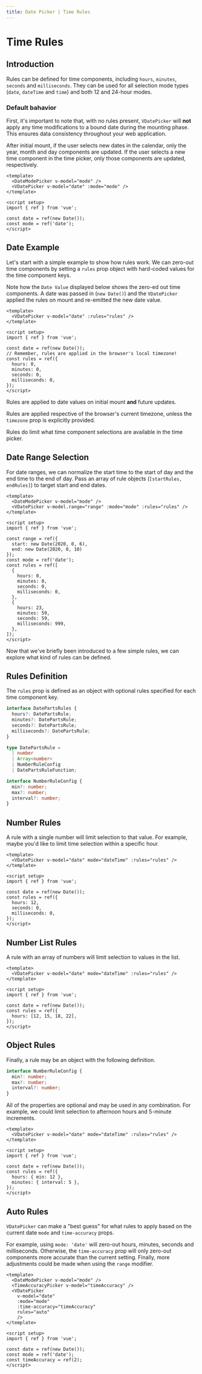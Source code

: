 ```yaml
---
title: Date Picker | Time Rules
---
```


# Time Rules

## Introduction

Rules can be defined for time components, including `hours`, `minutes`, `seconds` and `milliseconds`. They can be used for all selection mode types (`date`, `dateTime` and `time`) and both 12 and 24-hour modes.

### Default bahavior

First, it's important to note that, with no rules present, `VDatePicker` will **not** apply any time modifications to a bound date during the mounting phase. This ensures data consistency throughout your web application.

After initial mount, if the user selects new dates in the calendar, only the year, month and day components are updated. If the user selects a new time component in the time picker, only those components are updated, respectively.

<Example centered>
  <DateRulesIntroDefault />
</Example>

```vue
<template>
  <DateModePicker v-model="mode" />
  <VDatePicker v-model="date" :mode="mode" />
</template>

<script setup>
import { ref } from 'vue';

const date = ref(new Date());
const mode = ref('date');
</script>
```

## Date Example

Let's start with a simple example to show how rules work. We can zero-out time components by setting a `rules` prop object with hard-coded values for the time component keys.

Note how the `Date Value` displayed below shows the zero-ed out time components. A date was passed in (`new Date()`) and the `VDatePicker` applied the rules on mount and re-emitted the new date value.

<Example centered>
  <DateRulesIntroDate />
</Example>

```vue
<template>
  <VDatePicker v-model="date" :rules="rules" />
</template>

<script setup>
import { ref } from 'vue';

const date = ref(new Date());
// Remember, rules are applied in the browser's local timezone!
const rules = ref({
  hours: 0,
  minutes: 0,
  seconds: 0,
  milliseconds: 0,
});
</script>

```

<BaseAlert title="When are rules applied?">

Rules are applied to date values on initial mount **and** future updates.
</BaseAlert>

<BaseAlert title="Do timezones affect how rules are applied?">

Rules are applied respective of the browser's current timezone, unless the `timezone` prop is explicitly provided.
</BaseAlert>

<BaseAlert title="Do rules affect the time picker?">
Rules do limit what time component selections are available in the time picker.
</BaseAlert>

## Date Range Selection

For date ranges, we can normalize the start time to the start of day and the end time to the end of day. Pass an array of rule objects (`[startRules, endRules]`) to target start and end dates.

<Example centered>
  <DateRulesIntroDateRange />
</Example>

```vue
<template>
  <DateModePicker v-model="mode" />
  <VDatePicker v-model.range="range" :mode="mode" :rules="rules" />
</template>

<script setup>
import { ref } from 'vue';

const range = ref({
  start: new Date(2020, 0, 6),
  end: new Date(2020, 0, 10)
});
const mode = ref('date');
const rules = ref([
  {
    hours: 0,
    minutes: 0,
    seconds: 0,
    milliseconds: 0,
  },
  {
    hours: 23,
    minutes: 59,
    seconds: 59,
    milliseconds: 999,
  },
]);
</script>
```

Now that we've briefly been introduced to a few simple rules, we can explore what kind of rules can be defined.

## Rules Definition

The `rules` prop is defined as an object with optional rules specified for each time component key.

```ts
interface DatePartsRules {
  hours?: DatePartsRule;
  minutes?: DatePartsRule;
  seconds?: DatePartsRule;
  milliseconds?: DatePartsRule;
}

type DatePartsRule =
  | number
  | Array<number>
  | NumberRuleConfig
  | DatePartsRuleFunction;

interface NumberRuleConfig {
  min?: number;
  max?: number;
  interval?: number;
}
```

## Number Rules

A rule with a single number will limit selection to that value. For example, maybe you'd like to limit time selection within a specific hour.

<Example centered>
  <DateRulesNumber />
</Example>

```vue
<template>
  <VDatePicker v-model="date" mode="dateTime" :rules="rules" />
</template>

<script setup>
import { ref } from 'vue';

const date = ref(new Date());
const rules = ref({
  hours: 12,
  seconds: 0,
  milliseconds: 0,
});
</script>
```

## Number List Rules

A rule with an array of numbers will limit selection to values in the list.

<Example centered>
  <DateRulesArray />
</Example>

```vue
<template>
  <VDatePicker v-model="date" mode="dateTime" :rules="rules" />
</template>

<script setup>
import { ref } from 'vue';

const date = ref(new Date());
const rules = ref({
  hours: [12, 15, 18, 22],
});
</script>
```

## Object Rules

Finally, a rule may be an object with the following definition.

```ts
interface NumberRuleConfig {
  min?: number;
  max?: number;
  interval?: number;
}
```

All of the properties are optional and may be used in any combination. For example, we could limit selection to afternoon hours and 5-minute increments.

<Example centered>
  <DateRulesObject />
</Example>

```vue
<template>
  <VDatePicker v-model="date" mode="dateTime" :rules="rules" />
</template>

<script setup>
import { ref } from 'vue';

const date = ref(new Date());
const rules = ref({
  hours: { min: 12 },
  minutes: { interval: 5 },
});
</script>
```

## Auto Rules

`VDatePicker` can make a "best guess" for what rules to apply based on the current date `mode` and `time-accuracy` props.

For example, using `mode: 'date'` will zero-out hours, minutes, seconds and milliseconds. Otherwise, the `time-accuracy` prop will only zero-out components more accurate than the current setting. Finally, more adjustments could be made when using the `range` modifier.

<Example centered>
  <DateRulesAuto />
</Example>

```vue
<template>
  <DateModePicker v-model="mode" />
  <TimeAccuracyPicker v-model="timeAccuracy" />
  <VDatePicker
    v-model="date"
    :mode="mode"
    :time-accuracy="timeAccuracy"
    rules="auto"
    />
</template>

<script setup>
import { ref } from 'vue';

const date = ref(new Date());
const mode = ref('date');
const timeAccuracy = ref(2);
</script>
```